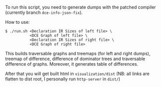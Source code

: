 To run this script, you need to generate dumps with the patched compiler (currently branch `dce-info-json-fix`).

How to use:

```shell
$ ./run.sh <Declaration IR Sizes of left file> \
           <DCE Graph of left file> \
           <Declaration IR Sizes of right file> \
           <DCE Graph of right file>
```

This builds traversable graphs and treemaps (for left and right dumps), treemap of difference,
difference of dominator trees and traversable difference of graphs. Moreover, it generates table of differences.

After that you will get built html in `visualization/dist` (NB: all links are flatten to dist root, I personally
run `http-server` in `dist/`)